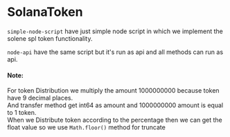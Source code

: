 # SolanaToken

`simple-node-script` have just simple node script in which we implement the solene spl token functionality.

`node-api` have the same script but it's run as api and all methods can run as api.

#### Note:
For token Distribution we multiply the amount 1000000000 because token have 9 decimal places. <br>
And transfer method get int64 as amount and 1000000000 amount is equal to 1 token. <br>
When we Distribute token according to the percentage then we can get the float value so we use `Math.floor()` method for truncate <br>

